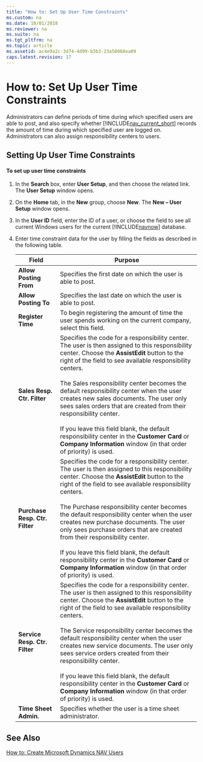 ```yaml
---
title: "How to: Set Up User Time Constraints"
ms.custom: na
ms.date: 10/01/2018
ms.reviewer: na
ms.suite: na
ms.tgt_pltfrm: na
ms.topic: article
ms.assetid: ac4e9a2c-3d74-4d99-b3b3-23a50068ea09
caps.latest.revision: 17
---
```

# How to: Set Up User Time Constraints
Administrators can define periods of time during which specified users are able to post, and also specify whether [!INCLUDE[nav_current_short](includes/nav_current_short_md.md)] records the amount of time during which specified user are logged on. Administrators can also assign responsibility centers to users.  

## Setting Up User Time Constraints  

#### To set up user time constraints  

1.  In the **Search** box, enter **User Setup**, and then choose the related link. The **User Setup** window opens.  

2.  On the **Home** tab, in the **New** group, choose **New**. The **New – User Setup** window opens.  

3.  In the **User ID** field, enter the ID of a user, or choose the field to see all current Windows users for the current [!INCLUDE[navnow](includes/navnow_md.md)] database.  

4.  Enter time constraint data for the user by filling the fields as described in the following table.  

    |Field|Purpose|  
    |-----------|-------------|  
    |**Allow Posting From**|Specifies the first date on which the user is able to post.|  
    |**Allow Posting To**|Specifies the last date on which the user is able to post.|  
    |**Register Time**|To begin registering the amount of time the user spends working on the current company, select this field.|  
    |**Sales Resp. Ctr. Filter**|Specifies the code for a responsibility center. The user is then assigned to this responsibility center. Choose the **AssistEdit** button to the right of the field to see available responsibility centers.<br /><br /> The Sales responsibility center becomes the default responsibility center when the user creates new sales documents. The user only sees sales orders that are created from their responsibility center.<br /><br /> If you leave this field blank, the default responsibility center in the **Customer Card** or **Company Information** window \(in that order of priority\) is used.|  
    |**Purchase Resp. Ctr. Filter**|Specifies the code for a responsibility center. The user is then assigned to this responsibility center. Choose the **AssistEdit** button to the right of the field to see available responsibility centers.<br /><br /> The Purchase responsibility center becomes the default responsibility center when the user creates new purchase documents. The user only sees purchase orders that are created from their responsibility center.<br /><br /> If you leave this field blank, the default responsibility center in the **Customer Card** or **Company Information** window \(in that order of priority\) is used.|  
    |**Service Resp. Ctr. Filter**|Specifies the code for a responsibility center. The user is then assigned to this responsibility center. Choose the **AssistEdit** button to the right of the field to see available responsibility centers.<br /><br /> The Service responsibility center becomes the default responsibility center when the user creates new service documents. The user only sees service orders created from their responsibility center.<br /><br /> If you leave this field blank, the default responsibility center in the **Customer Card** or **Company Information** window \(in that order of priority\) is used.|  
    |**Time Sheet Admin.**|Specifies whether the user is a time sheet administrator.|  

## See Also  
 [How to: Create Microsoft Dynamics NAV Users](How-to--Create-Microsoft-Dynamics-NAV-Users.md)   